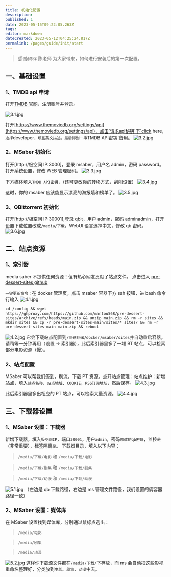 ```yaml
---
title: 初始化配置
description:
published: 1
date: 2023-05-15T09:22:05.263Z
tags:
editor: markdown
dateCreated: 2023-05-12T04:25:24.817Z
permalink: /pages/guide/init/start
---
```


> 感谢`@陈洋` 陈老师 为大家带来，如何进行安装后的第一次配置。

## 一、基础设置

### 1、TMDB api 申请

打开[TMDB 官网](https://www.themoviedb.org/signup)，注册账号并登录。

![3.1.jpg](./zspase_images/1.1.jpg)

打开[https://www.themoviedb.org/settings/api](https://www.themoviedb.org/settings/api)，点击`请求api秘钥`下`click here`，选择`developer`，填些英文描述，最后得到一串`TMDB API密钥`备用。
![3.2.jpg](./zspase_images/1.2.jpg)

### 2、MSaber 初始化

打开[http://极空间 IP:3000]，登录 msaber，用户名 admin，密码 password。打开系统设置，修改 WEB 管理密码。
![3.3.jpg](./zspase_images/1.3.jpg)

下方媒体填入`TMDB API密钥`，（还可更改你的转移方式，刮削设置）
![3.4.jpg](./zspase_images/1.4.jpg)

这时，你的 msaber 应该能显示漂亮的海报墙和榜单了。
![3.5.jpg](./zspase_images/1.5.jpg)

### 3、QBittorrent 初始化

打开[http://极空间 IP:30001],登录 qbit，用户 admin，密码 adminadmin，打开设置下载位置改成`/media/下载`，WebUI 语言选择中文，修改 qb 密码。
![3.6.jpg](./zspase_images/1.6.jpg)

## 二、站点资源

### 1、索引器

media saber 不提供任何资源！但有热心网友贡献了站点文件。
点击进入 [pre-dessert-sites github](https://github.com/mantou568/pre-dessert-sites)

`一键更新命令：`在 docker 管理页，点击 msaber 容器下方 ssh 按钮，进 bash 命令行输入
![4.1.jpg](./zspase_images/2.1.jpg)

```shell
cd /config && wget https://ghproxy.com/https://github.com/mantou568/pre-dessert-sites/archive/refs/heads/main.zip && unzip main.zip && rm -r sites && mkdir sites && cp -r pre-dessert-sites-main/sites/* sites/ && rm -r pre-dessert-sites-main main.zip && reboot
```

![4.2.jpg](./zspase_images/2.2.jpg)
它会下载站点配置到`/高速存储/docker/msaber/sites`并自动重启容器。请稍等一分钟再用（设置 → 索引器），此后索引器里多了一堆 BT 站点，可以检索部分电影资源（慢）。

### 2、站点配置

MSaber 可以帮我们签到，刷流，下载 PT 资源。点开站点管理：站点维护：新增站点，填入`站点名称`、`站点地址`、`COOKIE`，`RSS订阅地址`，然后保存。
![4.3.jpg](./zspase_images/2.3.jpg)

此后索引器里多出相应的 PT 站点，可以检索大量资源。
![4.4.jpg](./zspase_images/2.4.jpg)

## 三、下载器设置

### 1、MSaber 设置：下载器

新增下载器，填入`极空间IP`，端口`30001`，用户`admin`，密码`修改的qb密码`，监控`是`（非常重要），标签隔离`是`。
下载器目录，填入以下内容：

> `/media/下载/电影` 和 `/media/下载/电影`

> `/media/下载/剧集` 和 `/media/下载/剧集`

> `/media/下载/动漫` 和 `/media/下载/动漫`

![5.1.jpg](./zspase_images/3.1.jpg)
（左边是 qb 下载路径，右边是 ms 管理文件路径，我们设置的俩容器路径一致）

### 2、MSaber 设置：媒体库

在 MSaber 设置找到媒体库，分别通过鼠标点选出：

> `/media/电影`

> `/media/剧集`

> `/media/动漫`

![5.2.jpg](./zspase_images/3.2.jpg)
这样你下载源文件都在`/media/下载/`下存放，而 ms 会自动把这些影视重命名整理好，分类放到`电影`、`剧集`、`动漫`中去。
